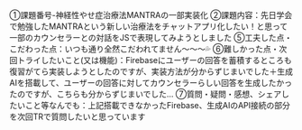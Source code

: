 ①課題番号-神経性やせ症治療法MANTRAの一部実装化
②課題内容：先日学会で勉強したMANTRAという新しい治療法をチャットアプリ化したい！と思って一部のカウンセラーとの対話をJSで表現してみようとしました
⑤工夫した点・こだわった点：いつも通り全然こだわれてません～～～💦
⑥難しかった点・次回トライしたいこと(又は機能)：Firebaseにユーザーの回答を蓄積するところも復習がてら実装しようとしたのですが、実装方法が分からずじまいでした＋生成AIを搭載して、ユーザーの回答に対してカウンセラーらしい回答を生成したかったのですが、こちらも分からずじまいでした…
⑦質問・疑問・感想、シェアしたいこと等なんでも：上記搭載できなかったFirebase、生成AIのAPI接続の部分を次回TRで質問したいと思っています
